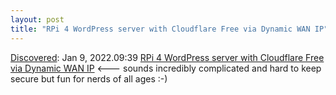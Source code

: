 ```yaml
---
layout: post
title: "RPi 4 WordPress server with Cloudflare Free via Dynamic WAN IP"
---
```

[Discovered](http://rolandtanglao.com/2020/07/29/p1-blogthis-checkvist-list-links-to-blog/): Jan 9, 2022.09:39 [RPi 4 WordPress server with Cloudflare Free via Dynamic WAN IP](https://kd9cpb.com/rpi4-wordpress-wsjtx) <--- sounds incredibly complicated and hard to keep secure but fun for nerds of all ages :-)
